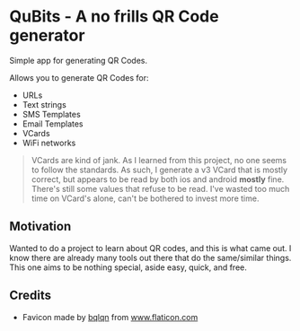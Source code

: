 # QuBits - A no frills QR Code generator
Simple app for generating QR Codes.

Allows you to generate QR Codes for:
* URLs
* Text strings
* SMS Templates
* Email Templates
* VCards
* WiFi networks

> VCards are kind of jank. As I learned from this project, no one seems to follow the standards. As such, I generate a v3 VCard that is mostly correct, but appears to be read by both ios and android __mostly__ fine. There's still some values that refuse to be read. I've wasted too much time on VCard's alone, can't be bothered to invest more time.

## Motivation
Wanted to do a project to learn about QR codes, and this is what came out. I know there are already many tools out there that do the same/similar things. This one aims to be nothing special, aside easy, quick, and free.

## Credits
<ul>
    <li>
        Favicon made by <a
            href="https://www.flaticon.com/free-icon/qr-code_3037072"
            title="bqlqn">bqlqn</a
        >
        from
        <a href="https://www.flaticon.com/" title="Flaticon"
            >www.flaticon.com</a
        >
    </li>
</ul>